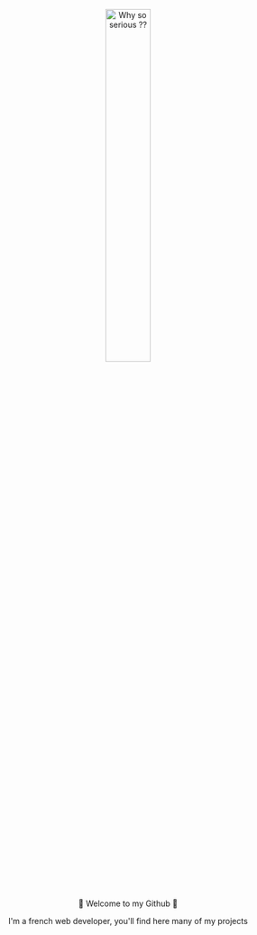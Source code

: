 <p align="center">
<img alt="Why so serious ??" src="https://thumbs.gfycat.com/ExemplaryFairFeline-size_restricted.gif" width="40%">
</p>
<p align="center">
👋 Welcome to my Github 👋
</p>
<p align="center">I'm a french web developer, you'll find here many of my projects</p>

<!--
**Falk0r/Falk0R** is a ✨ _special_ ✨ repository because its `README.md` (this file) appears on your GitHub profile.

Here are some ideas to get you started:

- 🔭 I’m currently working on ...
- 🌱 I’m currently learning ...
- 👯 I’m looking to collaborate on ...
- 🤔 I’m looking for help with ...
- 💬 Ask me about ...
- 📫 How to reach me: ...
- 😄 Pronouns: ...
- ⚡ Fun fact: ...
-->
